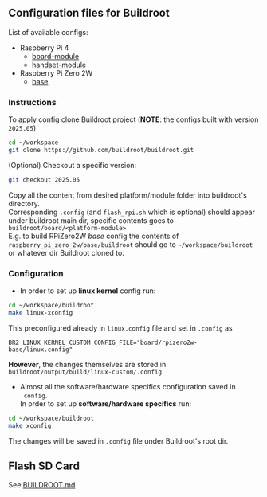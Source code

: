 ## Configuration files for Buildroot

List of available configs:
- Raspberry Pi 4
  - [board-module](raspberry_pi_4/board-module)
  - [handset-module](raspberry_pi_4/handset-module)
- Raspberry Pi Zero 2W
  - [base](raspberry_pi_zero_2w/base) 

### Instructions

To apply config clone Buildroot project (**NOTE**: the configs built with version `2025.05`)

```bash
cd ~/workspace
git clone https://github.com/buildroot/buildroot.git
```
(Optional) Checkout a specific version:

```bash
git checkout 2025.05
```

Copy all the content from desired platform/module folder into buildroot's directory.\
Corresponding `.config` (and `flash_rpi.sh` which is optional) should appear under buildroot main dir, specific contents goes to `buildroot/board/<platform-module>` \
E.g. to build RPiZero2W _base_ config the contents of `raspberry_pi_zero_2w/base/buildroot` should go to `~/workspace/buildroot` or whatever dir Buildroot cloned to.

### Configuration

- In order to set up **linux kernel** config run: 
```bash
cd ~/workspace/buildroot
make linux-xconfig
```
This preconfigured already in `linux.config` file and set in `.config` as 

    BR2_LINUX_KERNEL_CUSTOM_CONFIG_FILE="board/rpizero2w-base/linux.config"
**However**, the changes themselves are stored in `buildroot/output/build/linux-custom/.config`

- Almost all the software/hardware specifics configuration saved in `.config`.  
In order to set up **software/hardware specifics** run:
```bash
cd ~/workspace/buildroot
make xconfig
```
The changes will be saved in `.config` file under Buildroot's root dir.

## Flash SD Card
See [BUILDROOT.md](BUILDROOT.md)


